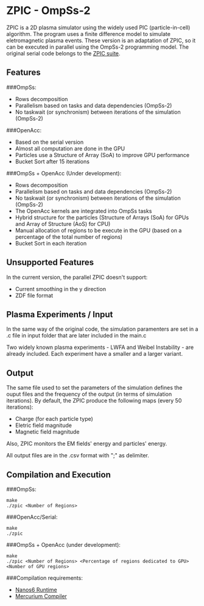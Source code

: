 # ZPIC - OmpSs-2 

ZPIC is a 2D plasma simulator using the widely used PIC (particle-in-cell) algorithm. The program uses a finite difference model to simulate eletromagnetic plasma events. These version is an adaptation of ZPIC, so it can be executed in parallel using the OmpSs-2 programming model. The original serial code belongs to the [ZPIC suite](https://github.com/ricardo-fonseca/zpic).  

## Features 

###OmpSs:
- Rows decomposition
- Parallelism based on tasks and data dependencies (OmpSs-2)
- No taskwait (or synchronism) between iterations of the simulation (OmpSs-2)

###OpenAcc:
- Based on the serial version
- Almost all computation are done in the GPU
- Particles use a Structure of Array (SoA) to improve GPU performance
- Bucket Sort after 15 iterations


###OmpSs + OpenAcc (Under development):
- Rows decomposition
- Parallelism based on tasks and data dependencies (OmpSs-2)
- No taskwait (or synchronism) between iterations of the simulation (OmpSs-2)
- The OpenAcc kernels are integrated into OmpSs tasks
- Hybrid structure for the particles (Structure of Arrays (SoA) for GPUs and Array of Structure (AoS) for CPU)
- Manual allocation of regions to be execute in the GPU (based on a percentage of the total number of regions)
- Bucket Sort in each iteration

## Unsupported Features
In the current version, the parallel ZPIC doesn't support:
- Current smoothing in the y direction
- ZDF file format 

## Plasma Experiments / Input
In the same way of the original code, the simulation paramenters are set in a .c file in input folder that are later included in the main.c

Two widely known plasma experiments - LWFA and Weibel Instability - are already included. Each experiment have a smaller and a larger variant.

## Output
The same file used to set the parameters of the simulation defines the ouput files and the frequency of the output (in terms of simulation iterations).
By default, the ZPIC produce the following maps (every 50 iterations):
- Charge (for each particle type)
- Eletric field magnitude
- Magnetic field magnitude

Also, ZPIC monitors the EM fields' energy and particles' energy.

All output files are in the .csv format with ";" as delimiter. 

## Compilation and Execution
###OmpSs:
```
make
./zpic <Number of Regions>
```
###OpenAcc/Serial:
```
make
./zpic
```
###OmpSs + OpenAcc (under development):
```
make
./zpic <Number of Regions> <Percentage of regions dedicated to GPU> <Number of GPU regions>
```

###Compilation requirements:
- [Nanos6 Runtime](https://github.com/bsc-pm/nanos6)
- [Mercurium Compiler](https://github.com/bsc-pm/mcxx)
